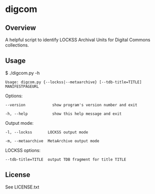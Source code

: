# digcom
## Overview
A helpful script to identify LOCKSS Archival Units for Digital Commons collections.

## Usage
$ ./digcom.py -h

    Usage: digcom.py {--lockss|--metaarchive} [--tdb-title=TITLE] MANIFESTPAGEURL

Options:

    --version            show program's version number and exit
  
    -h, --help           show this help message and exit

  Output mode:
  
    -l, --lockss       LOCKSS output mode
    
    -m, --metaarchive  MetaArchive output mode

  LOCKSS options:
  
    --tdb-title=TITLE  output TDB fragment for title TITLE

## License
See LICENSE.txt
